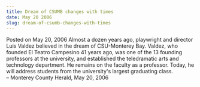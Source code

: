 ```yaml
---
title: Dream of CSUMB changes with times
date: May 20 2006
slug: dream-of-csumb-changes-with-times
---
```





<span class="date">Posted on May 20, 2006    </span>
Almost a dozen years ago, playwright and director Luis Valdez
believed in the dream of CSU-Monterey Bay. Valdez, who founded El
Teatro Campesino 41 years ago, was one of the 13 founding
professors at the university, and established the teledramatic arts
and technology department. He remains on the faculty as a
professor. Today, he will address students from the university&apos;s
largest graduating class.<br>
&#x2013; Monterey County Herald, May 20, 2006<br/></br>




